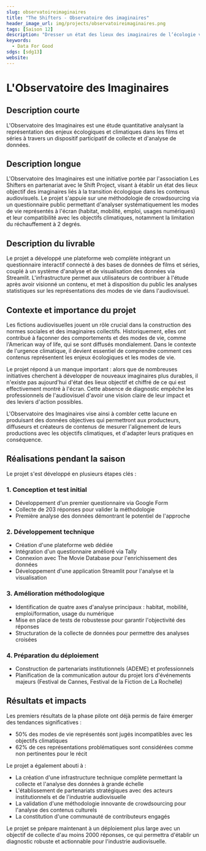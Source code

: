 ```yaml
---
slug: observatoireimaginaires
title: "The Shifters - Observatoire des imaginaires"
header_image_url: img/projects/observatoireimaginaires.png
tags: [Saison 12]
description: "Dresser un état des lieux des imaginaires de l’écologie véhiculées par les films et les séries et de fournir aux professionnels de l’audiovisuels un diagnostic et des clés de compréhension pour s’emparer de la thématique écologique."
keywords:
  - Data For Good
sdgs: [sdg13]
website: 
---
```


# L'Observatoire des Imaginaires

## Description courte

L'Observatoire des Imaginaires est une étude quantitative analysant la représentation des enjeux écologiques et climatiques dans les films et séries à travers un dispositif participatif de collecte et d'analyse de données.

## Description longue

L'Observatoire des Imaginaires est une initiative portée par l'association Les Shifters en partenariat avec le Shift Project, visant à établir un état des lieux objectif des imaginaires liés à la transition écologique dans les contenus audiovisuels. Le projet s'appuie sur une méthodologie de crowdsourcing via un questionnaire public permettant d'analyser systématiquement les modes de vie représentés à l'écran (habitat, mobilité, emploi, usages numériques) et leur compatibilité avec les objectifs climatiques, notamment la limitation du réchauffement à 2 degrés.

## Description du livrable

Le projet a développé une plateforme web complète intégrant un questionnaire interactif connecté à des bases de données de films et séries, couplé à un système d'analyse et de visualisation des données via Streamlit. L'infrastructure permet aux utilisateurs de contribuer à l'étude après avoir visionné un contenu, et met à disposition du public les analyses statistiques sur les représentations des modes de vie dans l'audiovisuel.

## Contexte et importance du projet

Les fictions audiovisuelles jouent un rôle crucial dans la construction des normes sociales et des imaginaires collectifs. Historiquement, elles ont contribué à façonner des comportements et des modes de vie, comme l'American way of life, qui se sont diffusés mondialement. Dans le contexte de l'urgence climatique, il devient essentiel de comprendre comment ces contenus représentent les enjeux écologiques et les modes de vie.

Le projet répond à un manque important : alors que de nombreuses initiatives cherchent à développer de nouveaux imaginaires plus durables, il n'existe pas aujourd'hui d'état des lieux objectif et chiffré de ce qui est effectivement montré à l'écran. Cette absence de diagnostic empêche les professionnels de l'audiovisuel d'avoir une vision claire de leur impact et des leviers d'action possibles.

L'Observatoire des Imaginaires vise ainsi à combler cette lacune en produisant des données objectives qui permettront aux producteurs, diffuseurs et créateurs de contenus de mesurer l'alignement de leurs productions avec les objectifs climatiques, et d'adapter leurs pratiques en conséquence.

## Réalisations pendant la saison

Le projet s'est développé en plusieurs étapes clés :

### 1. Conception et test initial
* Développement d'un premier questionnaire via Google Form
* Collecte de 203 réponses pour valider la méthodologie
* Première analyse des données démontrant le potentiel de l'approche

### 2. Développement technique
* Création d'une plateforme web dédiée
* Intégration d'un questionnaire amélioré via Tally
* Connexion avec The Movie Database pour l'enrichissement des données
* Développement d'une application Streamlit pour l'analyse et la visualisation

### 3. Amélioration méthodologique
* Identification de quatre axes d'analyse principaux : habitat, mobilité, emploi/formation, usage du numérique
* Mise en place de tests de robustesse pour garantir l'objectivité des réponses
* Structuration de la collecte de données pour permettre des analyses croisées

### 4. Préparation du déploiement
* Construction de partenariats institutionnels (ADEME) et professionnels
* Planification de la communication autour du projet lors d'événements majeurs (Festival de Cannes, Festival de la Fiction de La Rochelle)

## Résultats et impacts

Les premiers résultats de la phase pilote ont déjà permis de faire émerger des tendances significatives :
* 50% des modes de vie représentés sont jugés incompatibles avec les objectifs climatiques
* 62% de ces représentations problématiques sont considérées comme non pertinentes pour le récit

Le projet a également abouti à :
* La création d'une infrastructure technique complète permettant la collecte et l'analyse des données à grande échelle
* L'établissement de partenariats stratégiques avec des acteurs institutionnels et de l'industrie audiovisuelle
* La validation d'une méthodologie innovante de crowdsourcing pour l'analyse des contenus culturels
* La constitution d'une communauté de contributeurs engagés

Le projet se prépare maintenant à un déploiement plus large avec un objectif de collecte d'au moins 2000 réponses, ce qui permettra d'établir un diagnostic robuste et actionnable pour l'industrie audiovisuelle.